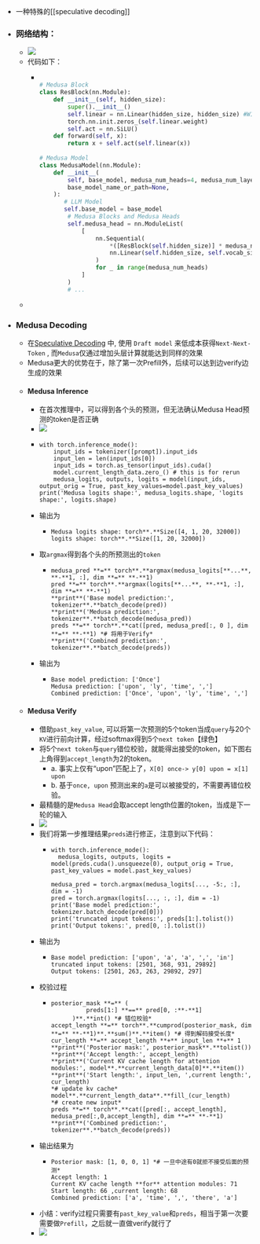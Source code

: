 - 一种特殊的[[speculative decoding]]
- ### 网络结构：
	- ![](https://pic4.zhimg.com/v2-7a7f7f0b117613fd1c070cc907afea9f_r.jpg)
	- 代码如下：
		- ```python
		  
		  # Medusa Block
		  class ResBlock(nn.Module):
		      def __init__(self, hidden_size):
		          super().__init__()
		          self.linear = nn.Linear(hidden_size, hidden_size) #W1
		          torch.nn.init.zeros_(self.linear.weight)
		          self.act = nn.SiLU()
		      def forward(self, x):
		          return x + self.act(self.linear(x))
		        
		  # Medusa Model
		  class MedusaModel(nn.Module):
		      def __init__(
		          self, base_model, medusa_num_heads=4, medusa_num_layers=1,
		          base_model_name_or_path=None,
		      ):
		         # LLM Model
		         self.base_model = base_model
		          # Medusa Blocks and Medusa Heads
		          self.medusa_head = nn.ModuleList(
		              [
		                  nn.Sequential(
		                      *([ResBlock(self.hidden_size)] * medusa_num_layers),
		                      nn.Linear(self.hidden_size, self.vocab_size, bias=False), # W2 dxv
		                  )
		                  for _ in range(medusa_num_heads)
		              ]
		          )
		          # ...
		  ```
	-
- ### Medusa Decoding
	- 在[Speculative Decoding](https://zhida.zhihu.com/search?content_id=240574668&content_type=Article&match_order=3&q=Speculative+Decoding&zhida_source=entity) 中, 使用 `Draft model` 来低成本获得`Next-Next-Token` , 而`Medusa`仅通过增加头层计算就能达到同样的效果
	- Medusa更大的优势在于，除了第一次Prefill外，后续可以达到边verify边生成的效果
	- #### Medusa Inference
		- 在首次推理中，可以得到各个头的预测，但无法确认Medusa Head预测的token是否正确
		- ![](https://pic4.zhimg.com/v2-9c51ebb71d2775af8dac1cee14831b2d_1440w.jpg)
		- ```
		  with torch.inference_mode():
		      input_ids = tokenizer([prompt]).input_ids
		      input_len = len(input_ids[0])
		      input_ids = torch.as_tensor(input_ids).cuda()
		      model.current_length_data.zero_() # this is for rerun
		      medusa_logits, outputs, logits = model(input_ids, output_orig = True, past_key_values=model.past_key_values)
		  print('Medusa logits shape:', medusa_logits.shape, 'logits shape:', logits.shape)
		  ```
		- 输出为
			- ```
			  Medusa logits shape: torch**.**Size([4, 1, 20, 32000]) 
			  logits shape: torch**.**Size([1, 20, 32000])
			  ```
		- 取`argmax`得到各个头的所预测出的`token`
			- ```
			  medusa_pred **=** torch**.**argmax(medusa_logits[**...**, **-**1, :], dim **=** **-**1)
			  pred **=** torch**.**argmax(logits[**...**, **-**1, :], dim **=** **-**1)
			  **print**('Base model prediction:', tokenizer**.**batch_decode(pred))
			  **print**('Medusa prediction:', tokenizer**.**batch_decode(medusa_pred))
			  preds **=** torch**.**cat([pred, medusa_pred[:, 0 ], dim **=** **-**1) *# 将用于Verify*
			  **print**('Combined prediction:', tokenizer**.**batch_decode(preds))
			  ```
		- 输出为
			- ```
			  Base model prediction: ['Once']
			  Medusa prediction: ['upon', 'ly', 'time', ',']
			  Combined prediction: ['Once', 'upon', 'ly', 'time', ',']
			  ```
	- #### Medusa Verify
		- 借助`past_key_value`, 可以将第一次预测的5个token当成`query`与20个`KV`进行前向计算，经过softmax得到5个`next token`【绿色】
		- 将5个`next token`与`query`错位校验，就能得出接受的token，如下图右上角得到`accept_length`为2的token。
			- a. 事实上仅有“upon”匹配上了，`X[0] once-> y[0] upon = x[1] upon`
			- b. 基于`once, upon` 预测出来的`a`是可以被接受的，不需要再错位校验。
		- 最精髓的是`Medusa Head`会取accept length位置的token，当成是下一轮的输入
		- ![](https://picx.zhimg.com/v2-b8751b84b8f9869dc41c6259c238fe79_1440w.jpg)
		- 我们将第一步推理结果`preds`进行修正，注意到以下代码：
			- ```
			  with torch.inference_mode():
			    medusa_logits, outputs, logits = model(preds.cuda().unsqueeze(0), output_orig = True, past_key_values = model.past_key_values)
			  
			  medusa_pred = torch.argmax(medusa_logits[..., -5:, :], dim = -1)
			  pred = torch.argmax(logits[..., :, :], dim = -1)
			  print('Base model prediction:', tokenizer.batch_decode(pred[0]))
			  print('truncated input tokens:', preds[1:].tolist())
			  print('Output tokens:', pred[0, :].tolist())
			  ```
		- 输出为
			- ```
			  Base model prediction: ['upon', 'a', 'a', ',', 'in']
			  truncated input tokens: [2501, 368, 931, 29892]
			  Output tokens: [2501, 263, 263, 29892, 297]
			  ```
		- 校验过程
			- ```
			  posterior_mask **=** (
			            preds[1:] **==** pred[0, :**-**1]
			        )**.**int() *# 错位校验*
			  accept_length **=** torch**.**cumprod(posterior_mask, dim **=** **-**1)**.**sum()**.**item() *# 得到解码接受长度*
			  cur_length **=** accept_length **+** input_len **+** 1
			  **print**('Posterior mask:', posterior_mask**.**tolist())
			  **print**('Accept length:', accept_length)
			  **print**('Current KV cache length for attention modules:', model**.**current_length_data[0]**.**item())
			  **print**('Start length:', input_len, ',current length:', cur_length)
			  *# update kv cache*
			  model**.**current_length_data**.**fill_(cur_length)
			  *# create new input*
			  preds **=** torch**.**cat([pred[:, accept_length], medusa_pred[:,0,accept_length], dim **=** **-**1)
			  **print**('Combined prediction:', tokenizer**.**batch_decode(preds))
			  ```
		- 输出结果为
			- ```
			  Posterior mask: [1, 0, 0, 1] *# 一旦中途有0就拒不接受后面的预测*
			  Accept length: 1
			  Current KV cache length **for** attention modules: 71
			  Start length: 66 ,current length: 68
			  Combined prediction: ['a', 'time', ',', 'there', 'a']
			  ```
		- 小结：verify过程只需要有`past_key_value`和`preds`，相当于第一次要需要做`Prefill`，之后就一直做verify就行了
		- ![](https://pic3.zhimg.com/v2-fda871a6c90490ec8552fe63a672d206_1440w.jpg)